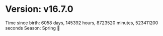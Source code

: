 # Version: v16.7.0
Time since birth: 6058 days, 145392 hours, 8723520 minutes, 523411200 seconds
Season: Spring 🌸
